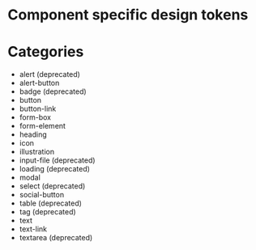 # Component specific design tokens

# Categories

- alert (deprecated)
- alert-button
- badge (deprecated)
- button
- button-link
- form-box
- form-element
- heading
- icon
- illustration
- input-file (deprecated)
- loading (deprecated)
- modal
- select (deprecated)
- social-button
- table (deprecated)
- tag (deprecated)
- text
- text-link
- textarea (deprecated)
